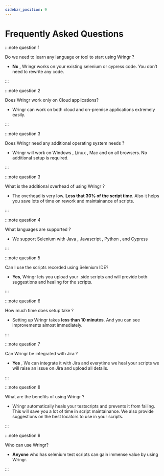 ```yaml
---
sidebar_position: 9
---
```


# Frequently Asked Questions


:::note  question 1
  <summary>  Do we need to learn any language or tool to start using Wringr ?</summary>

  - **No** , Wringr works on your existing selenium or cypress code. You don’t need to rewrite any code.

:::

:::note  question 2
  <summary>  Does Wringr work only on Cloud applications?</summary>

  - Wringr can work on both cloud and on-premise applications extremely easily.

:::

:::note  question 3
  <summary>  Does Wringr need any additional operating system needs ?</summary>

  - Wringr will work on Windows , Linux , Mac and on all browsers. No additional setup is required.

:::

:::note  question 3
  <summary> What is the additional overhead of using Wringr ?</summary>

  - The overhead is very low. **Less that 30% of the script time**. Also it helps you save lots of time on rework and maintainance of scripts.

:::

:::note  question 4
  <summary> What languages are supported ?</summary>

  - We support Selenium with Java , Javascript , Python , and Cypress

:::

:::note  question 5
  <summary> Can I use the scripts recorded using Selenium IDE?</summary>

  - **Yes**, Wringr lets you upload your .side scripts and will provide both suggestions and healing for the scripts.

:::

:::note  question 6
  <summary> How much time does setup take ?</summary>

  - Setting up Wringr takes **less than 10 minutes**. And you can see improvements almost immediately.

:::

:::note  question 7
<summary> Can Wringr be integrated with Jira ? </summary>

  - **Yes** , We can integrate it with Jira and everytime we heal your scripts we will raise an issue on Jira and upload all details.

:::

:::note  question 8
<summary> What are the benefits of using Wringr ?</summary>

  - Wringr automatically heals your testscripts and prevents it from failing. This will save you a lot of time in script maintainance. We also provide suggestions on the best locators to use in your scripts.

:::

:::note  question 9
<summary>Who can use Wringr?</summary>

  - **Anyone** who has selenium test scripts can gain immense value by using Wringr.

:::